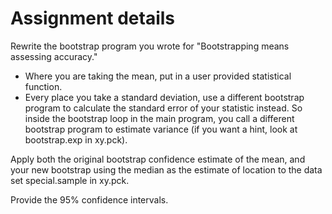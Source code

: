 # Assignment details


  Rewrite the bootstrap program you wrote for "Bootstrapping means assessing accuracy."
  
  * Where you are taking the mean, put in a user provided statistical function.
  * Every place you take a standard deviation, use a different bootstrap program to calculate the standard error of your statistic instead. So inside the bootstrap loop in the main program, you call a different bootstrap program to estimate variance (if you want a hint, look at bootstrap.exp in xy.pck).

Apply both the original bootstrap confidence estimate of the mean, and your new bootstrap using the median as the estimate of location to the data set special.sample in xy.pck.

Provide the 95% confidence intervals.
